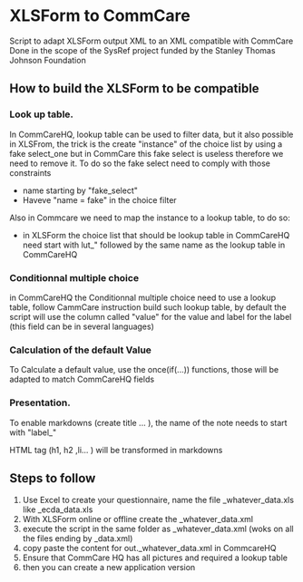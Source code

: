 # XLSForm to CommCare
Script to adapt XLSForm output XML to an XML compatible with CommCare
Done in the scope of the SysRef project funded by the Stanley Thomas Johnson Foundation

## How to build the XLSForm to be compatible


### Look up table.

In CommCareHQ, lookup table can be used to filter data, but it also possible in XLSFrom, the trick is the create "instance" of the choice list by using a fake select_one but in CommCare this fake select is useless therefore we need to remove it. To do so the fake select need to comply with those constraints
* name starting by "fake_select" 
* Haveve "name = fake" in the choice filter

Also in Commcare we need to map the instance to a lookup table, to do so:
* in XLSForm the choice list that should be lookup table in CommCareHQ need start with lut_" followed by the same name as the lookup table in CommCareHQ
### Conditionnal multiple choice

in CommCareHQ the Conditionnal multiple choice need to use a lookup table, follow CammCare instruction build such lookup table, by default the script will use the column called "value" for the value and label for the label (this field can be in several languages)

### Calculation of the default Value

To Calculate a default value, use the once(if(...)) functions, those will be adapted to match CommCareHQ fields 

### Presentation.

 To enable markdowns (create title ... ), the name of the note needs to start with "label_"
 
 HTML tag (h1, h2 ,li... ) will be transformed in markdowns
 

## Steps to follow

1. Use Excel to create your questionnaire, name the file _whatever_data.xls like _ecda_data.xls
2. With XLSForm online or offline create the  _whatever_data.xml
3. execute the script in the same folder as  _whatever_data.xml (woks on all the files ending by _data.xml)
4. copy paste the content for out._whatever_data.xml in CommcareHQ
5. Ensure that CommCare HQ has all pictures and required a lookup table
6. then you can create a new application version


